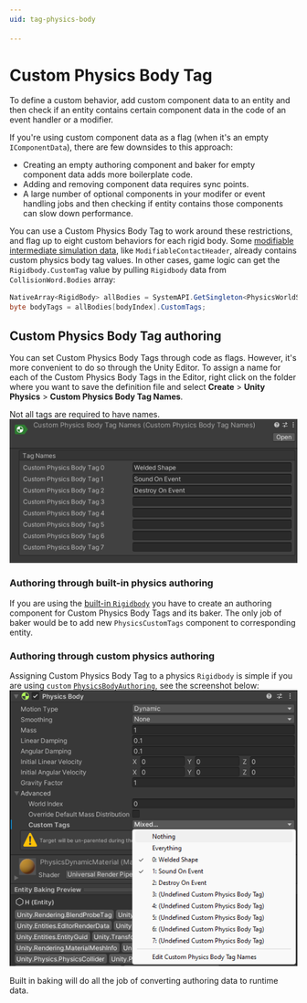 ```yaml
---
uid: tag-physics-body

---
```


# Custom Physics Body Tag

To define a custom behavior, add custom component data to an entity and then check if an entity contains certain component data in the code of an event handler or a modifier.

If you're using custom component data as a flag (when it's an empty `IComponentData`), there are few downsides to this approach:

* Creating an empty authoring component and baker for empty component data adds more boilerplate code.
* Adding and removing component data requires sync points.
* A large number of optional components in your modifer or event handling jobs and then checking if entity contains those components can slow down performance.

You can use a Custom Physics Body Tag to work around these restrictions, and flag up to eight custom behaviors for each rigid body. Some [modifiable intermediate simulation data](simulation-modification.md), like `ModifiableContactHeader`, already contains custom physics body tag values. In other cases, game logic can get the `Rigidbody.CustomTag` value by pulling `Rigidbody` data from `CollisionWord.Bodies` array:

```csharp
NativeArray<RigidBody> allBodies = SystemAPI.GetSingleton<PhysicsWorldSingleton>().CollisionWorld.Bodies;
byte bodyTags = allBodies[bodyIndex].CustomTags;
```

## Custom Physics Body Tag authoring

You can set Custom Physics Body Tags through code as flags. However, it's more convenient to do so through the Unity Editor. To assign a name for each of the Custom Physics Body Tags in the Editor, right click on the folder where you want to save the definition file and select **Create** &gt; **Unity Physics** &gt; **Custom Physics Body Tag Names**.  

Not all tags are required to have names.  
![custom physics body tags names](images/custom-physics-body-tags-names.png)  

### Authoring through built-in physics authoring

If you are using the [built-in `Rigidbody`](built-in-components.md) you have to create an authoring component for Custom Physics Body Tags and its baker. The only job of baker would be to add new `PhysicsCustomTags` component to corresponding entity.

### Authoring through custom physics authoring

Assigning Custom Physics Body Tag to a physics `Rigidbody` is simple if you are using `custom` [`PhysicsBodyAuthoring`](custom-bodies.md), see the screenshot below:  
![physics body tags](images/custom-physics-body-tags.png)  

Built in baking will do all the job of converting authoring data to runtime data.
